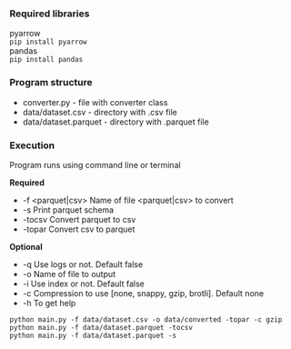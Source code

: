 ### Required libraries

pyarrow  
`pip install pyarrow`  
pandas  
`pip install pandas`

### Program structure

* converter.py - file with converter class
* data/dataset.csv - directory with .csv file
* data/dataset.parquet - directory with .parquet file

### Execution

Program runs using command line or terminal  

**Required**

* -f <parquet|csv> Name of file <parquet|csv> to convert
* -s Print parquet schema
* -tocsv Convert parquet to csv
* -topar Convert csv to parquet

**Optional**

* -q Use logs or not. Default false
* -o Name of file to output
* -i Use index or not. Default false
* -c Compression to use [none, snappy, gzip, brotli]. Default none
* -h To get help

`python main.py -f data/dataset.csv -o data/converted -topar -c gzip`  
`python main.py -f data/dataset.parquet -tocsv`  
`python main.py -f data/dataset.parquet -s`
